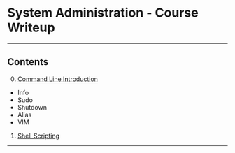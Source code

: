# System Administration - Course Writeup

---------------
## Contents

0. [Command Line Introduction](./Command_Line_Introduction)
  - Info
  - Sudo
  - Shutdown
  - Alias
  - VIM
1. [Shell Scripting](./Shell_Scripting)

---------------
